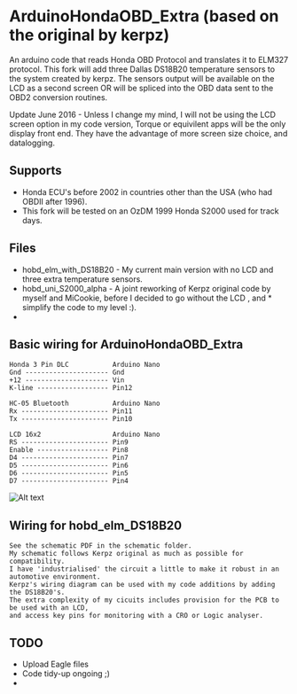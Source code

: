 ArduinoHondaOBD_Extra (based on the original by kerpz)
===========

An arduino code that reads Honda OBD Protocol and translates it to ELM327 protocol.
This fork will add three Dallas DS18B20 temperature sensors to the system created by kerpz.
The sensors output will be available on the LCD as a second screen OR will be spliced into the OBD data sent to the OBD2 conversion routines.

Update June 2016 - Unless I change my mind, I will not be using the LCD screen option in my code version, Torque or equivilent apps will be the only display front end. They have the advantage of more screen size choice, and datalogging.

Supports
--------
* Honda ECU's before 2002 in countries other than the USA (who had OBDII after 1996).
* This fork will be tested on an OzDM 1999 Honda S2000 used for track days.


Files
-----
* hobd_elm_with_DS18B20 - My current main version with no LCD and three extra temperature sensors.
* hobd_uni_S2000_alpha - A joint reworking of Kerpz original code by myself and MiCookie, before I decided to go without the LCD , and * simplify the code to my level :). 
* 


Basic wiring for ArduinoHondaOBD_Extra
--------------------
    Honda 3 Pin DLC           Arduino Nano
    Gnd --------------------- Gnd
    +12 --------------------- Vin
    K-line ------------------ Pin12

    HC-05 Bluetooth           Arduino Nano               
    Rx ---------------------- Pin11
    Tx ---------------------- Pin10

    LCD 16x2                  Arduino Nano               
    RS ---------------------- Pin9
    Enable ------------------ Pin8
    D4 ---------------------- Pin7
    D5 ---------------------- Pin6
    D6 ---------------------- Pin5
    D7 ---------------------- Pin4

![Alt text](https://raw.github.com/kerpz/ArduinoHondaOBD/master/images/UNI_wiring.png "UNI Wiring Image")

Wiring for hobd_elm_DS18B20
--------------------
    See the schematic PDF in the schematic folder.
    My schematic follows Kerpz original as much as possible for compatibility.
    I have 'industrialised' the circuit a little to make it robust in an automotive environment.
    Kerpz's wiring diagram can be used with my code additions by adding the DS18B20's. 
    The extra complexity of my cicuits includes provision for the PCB to be used with an LCD,
    and access key pins for monitoring with a CRO or Logic analyser. 


TODO
-----
* Upload Eagle files
* Code tidy-up ongoing ;)
* 
